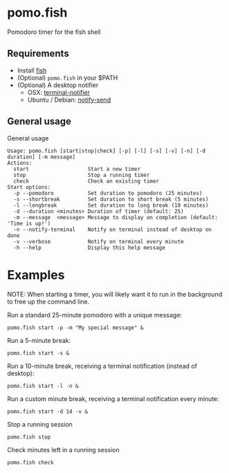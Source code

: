 # pomo.fish
Pomodoro timer for the fish shell

## Requirements

* Install [fish](https://fishshell.com/)
* (Optional) `pomo.fish` in your $PATH
* (Optional) A desktop notifier
  - OSX: [terminal-notifier](https://formulae.brew.sh/formula/terminal-notifier)
  - Ubuntu / Debian: [notify-send](https://launchpad.net/ubuntu/+source/libnotify)

## General usage

General usage
```fish
Usage: pomo.fish [start|stop|check] [-p] [-l] [-s] [-v] [-n] [-d duration] [-m message]
Actions:
  start                   Start a new timer
  stop                    Stop a running timer
  check                   Check an existing timer
Start options:
  -p --pomodoro           Set duration to pomodoro (25 minutes)
  -s --shortbreak         Set duration to short break (5 minutes)
  -l --longbreak          Set duration to long break (10 minutes)
  -d --duration <minutes> Duration of timer (default: 25)
  -m --message  <message> Message to display on completion (default: 'Time is up!')
  -n --notify-terminal    Notify on terminal instead of desktop on done
  -v --verbose            Notify on terminal every minute
  -h --help               Display this help message
```

# Examples

NOTE: When starting a timer, you will likely want it to run in the background
to free up the command line.

Run a standard 25-minute pomodoro with a unique message:
```fish
pomo.fish start -p -m "My special message" &
```

Run a 5-minute break:
```fish
pomo.fish start -s &
```

Run a 10-minute break, receiving a terminal notification (instead of desktop):
```fish
pomo.fish start -l -n &
```

Run a custom minute break, receiving a terminal notification every minute:
```fish
pomo.fish start -d 14 -v &
```

Stop a running session
```fish
pomo.fish stop
```

Check minutes left in a running session
```fish
pomo.fish check
```
